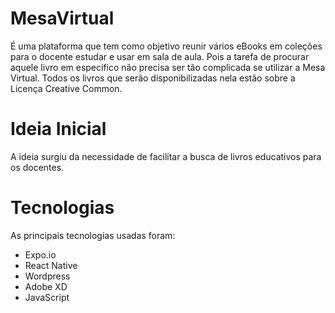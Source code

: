 # MesaVirtual
É uma plataforma que tem como objetivo reunir vários eBooks em coleções para o docente estudar e usar em sala de aula. Pois a tarefa de procurar aquele livro em específico não precisa ser tão complicada se utilizar a Mesa Virtual. Todos os livros que serão disponibilizadas nela estão sobre a Licença Creative Common.

# Ideia Inicial
A ideia surgiu da necessidade de facilitar a busca de livros educativos para os docentes.  

# Tecnologias
As principais tecnologias usadas foram:
- Expo.io
- React Native
- Wordpress
- Adobe XD 
- JavaScript
